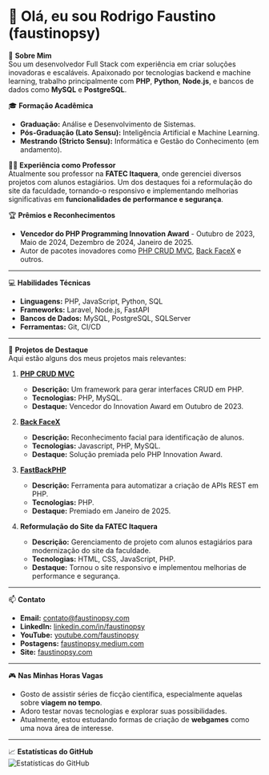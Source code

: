 # 👋 Olá, eu sou Rodrigo Faustino (faustinopsy)

🎯 **Sobre Mim**  
Sou um desenvolvedor Full Stack com experiência em criar soluções inovadoras e escaláveis. Apaixonado por tecnologias backend e machine learning, trabalho principalmente com **PHP**, **Python**, **Node.js**, e bancos de dados como **MySQL** e **PostgreSQL**.

🎓 **Formação Acadêmica**  
- **Graduação:** Análise e Desenvolvimento de Sistemas.  
- **Pós-Graduação (Lato Sensu):** Inteligência Artificial e Machine Learning.  
- **Mestrando (Stricto Sensu):** Informática e Gestão do Conhecimento (em andamento).

👨‍🏫 **Experiência como Professor**  
Atualmente sou professor na **FATEC Itaquera**, onde gerenciei diversos projetos com alunos estagiários. Um dos destaques foi a reformulação do site da faculdade, tornando-o responsivo e implementando melhorias significativas em **funcionalidades de performance e segurança**.

🏆 **Prêmios e Reconhecimentos**  
- **Vencedor do PHP Programming Innovation Award** - Outubro de 2023, Maio de 2024, Dezembro de 2024, Janeiro de 2025.  
- Autor de pacotes inovadores como [PHP CRUD MVC](https://www.phpclasses.org/package/13018-PHP-Develop-applications-that-provide-CRUD-interfaces.html), [Back FaceX](https://www.phpclasses.org/package/13102-PHP-Recognize-students-using-their-face-pictures.html) e outros.

---

💻 **Habilidades Técnicas**  
- **Linguagens:** PHP, JavaScript, Python, SQL  
- **Frameworks:** Laravel, Node.js, FastAPI  
- **Bancos de Dados:** MySQL, PostgreSQL, SQLServer  
- **Ferramentas:** Git, CI/CD  

---

📂 **Projetos de Destaque**  
Aqui estão alguns dos meus projetos mais relevantes:

1. **[PHP CRUD MVC](https://www.phpclasses.org/package/13018-PHP-Develop-applications-that-provide-CRUD-interfaces.html)**  
   - **Descrição:** Um framework para gerar interfaces CRUD em PHP.  
   - **Tecnologias:** PHP, MySQL.  
   - **Destaque:** Vencedor do Innovation Award em Outubro de 2023.  

2. **[Back FaceX](https://www.phpclasses.org/package/13102-PHP-Recognize-students-using-their-face-pictures.html)**  
   - **Descrição:** Reconhecimento facial para identificação de alunos.  
   - **Tecnologias:** Javascript, PHP, MySQL.  
   - **Destaque:** Solução premiada pelo PHP Innovation Award.  

3. **[FastBackPHP](https://www.phpclasses.org/package/13438-PHP-Automate-the-creation-of-PHP-REST-APIs.html)**  
   - **Descrição:** Ferramenta para automatizar a criação de APIs REST em PHP.  
   - **Tecnologias:** PHP.  
   - **Destaque:** Premiado em Janeiro de 2025.

4. **Reformulação do Site da FATEC Itaquera**  
   - **Descrição:** Gerenciamento de projeto com alunos estagiários para modernização do site da faculdade.  
   - **Tecnologias:** HTML, CSS, JavaScript, PHP.  
   - **Destaque:** Tornou o site responsivo e implementou melhorias de performance e segurança.

---

📫 **Contato**  
- **Email:** contato@faustinopsy.com  
- **LinkedIn:** [linkedin.com/in/faustinopsy](https://www.linkedin.com/in/faustinopsy)  
- **YouTube:** [youtube.com/faustinopsy](https://www.youtube.com/faustinopsy)  
- **Postagens:** [faustinopsy.medium.com](https://faustinopsy.medium.com)  
- **Site:** [faustinopsy.com](https://faustinopsy.com)

---

🎮 **Nas Minhas Horas Vagas**  
- Gosto de assistir séries de ficção científica, especialmente aquelas sobre **viagem no tempo**.  
- Adoro testar novas tecnologias e explorar suas possibilidades.  
- Atualmente, estou estudando formas de criação de **webgames** como uma nova área de interesse.

---

📈 **Estatísticas do GitHub**  
![Estatísticas do GitHub](https://github-readme-stats.vercel.app/api?username=faustinopsy&show_icons=true&theme=radical)  
